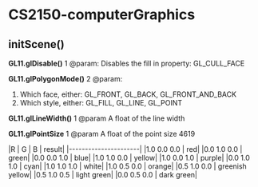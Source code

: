# CS2150-computerGraphics

## initScene()
**GL11.glDisable()**
1 @param:
Disables the fill in property: GL_CULL_FACE

**GL11.glPolygonMode()**
2 @param:
1) Which face, either: GL_FRONT, GL_BACK, GL_FRONT_AND_BACK
2) Which style, either: GL_FILL, GL_LINE, GL_POINT

**GL11.glLineWidth()**
1 @param
A float of the line width

**GL11.glPointSize**
1 @param
A float of the point size 4619


|R |  G | B  | result|
|----------------------|
|1.0 0.0 0.0 | red|
|0.0 1.0 0.0 | green|
|0.0 0.0 1.0 | blue|
|1.0 1.0 0.0 | yellow|
|1.0 0.0 1.0 | purple|
|0.0 1.0 1.0 | cyan|
|1.0 1.0 1.0 | white| 
|1.0 0.5 0.0 | orange|
|0.5 1.0 0.0 | greenish yellow|
|0.5 1.0 0.5 | light green|
|0.0 0.5 0.0 | dark green|
